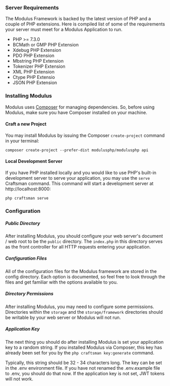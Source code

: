 ### Server Requirements

The Modulus Framework is backed by the latest version of PHP and a couple of PHP extensions. Here is compiled list of some of the requirements your server must meet for a Modulus Application to run.

* PHP >= 7.3.0
* BCMath or GMP PHP Extension
* Xdebug PHP Extension
* PDO PHP Extension
* Mbstring PHP Extension
* Tokenizer PHP Extension
* XML PHP Extension
* Ctype PHP Extensio
* JSON PHP Extension

### Installing Modulus

Modulus uses <a href="https://getcomposer.org/">Composer</a> for managing dependencies. So, before using Modulus, make sure you have Composer installed on your machine.

#### Craft a new Project

You may install Modulus by issuing the Composer `create-project` command in your terminal:

```
composer create-project --prefer-dist modulusphp/modulusphp api
```

#### Local Development Server

If you have PHP installed locally and you would like to use PHP's built-in development server to serve your application, you may use the `serve` Craftsman command. This command will start a development server at http://localhost:8000:

```
php craftsman serve
```

### Configuration

##### Public Directory

After installing Modulus, you should configure your web server's document / web root to be the `public` directory. The `index.php` in this directory serves as the front controller for all HTTP requests entering your application.

##### Configuration Files

All of the configuration files for the Modulus framework are stored in the config directory. Each option is documented, so feel free to look through the files and get familiar with the options available to you.

##### Directory Permissions

After installing Modulus, you may need to configure some permissions. Directories within the `storage` and the `storage/framework` directories should be writable by your web server or Modulus will not run.

##### Application Key

The next thing you should do after installing Modulus is set your application key to a random string. If you installed Modulus via Composer, this key has already been set for you by the `php craftsman key:generate` command.

Typically, this string should be 32 - 34 characters long. The key can be set in the .env environment file. If you have not renamed the .env.example file to .env, you should do that now. If the application key is not set, JWT tokens will not work.